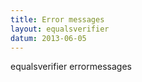 ```yaml
---
title: Error messages
layout: equalsverifier
datum: 2013-06-05
---
```

equalsverifier errormessages

